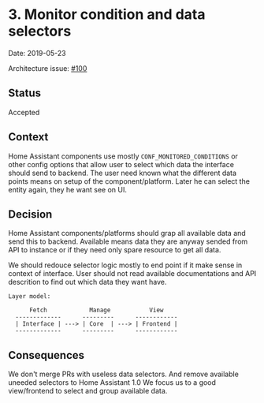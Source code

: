 # 3. Monitor condition and data selectors

Date: 2019-05-23

Architecture issue: [#100](https://github.com/home-assistant/architecture/issues/100)

## Status

Accepted

## Context

Home Assistant components use mostly `CONF_MONITORED_CONDITIONS` or other config options that allow user to select which data the interface should send to backend. The user need known what the different data points means on setup of the component/platform. Later he can select the entity again, they he want see on UI.

## Decision

Home Assistant components/platforms should grap all available data and send this to backend. Available means data they are anyway sended from API to instance or if they need only spare resource to get all data.

We should redouce selector logic mostly to end point if it make sense in context of interface. User should not read available documentations and API descrition to find out which data they want have.

```
Layer model:

      Fetch            Manage           View
  -------------      ---------      ------------
  | Interface | ---> | Core  | ---> | Frontend |
  -------------      ---------      ------------
```

## Consequences

We don't merge PRs with useless data selectors. And remove available uneeded selectors to Home Assistant 1.0
We focus us to a good view/frontend to select and group available data.
